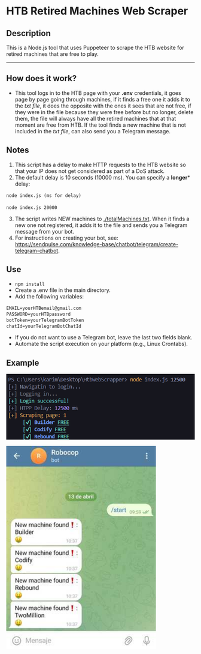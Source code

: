 # HTB Retired Machines Web Scraper
## Description

This is a Node.js tool that uses Puppeteer to scrape the HTB website for retired machines that are free to play.

----
## How does it work?
- This tool logs in to the HTB page with your ****.env**** credentials, it goes page by page going through machines, if it finds a free one it adds it to the  *txt file*, it does the opposite with the ones it sees that are not free, if they were in the file because they were free before but no longer, delete them, the file will always have all the retired machines that at that moment are free from HTB.
If the tool finds a new machine that is not included in the *txt file*, can also send you a Telegram message.
## Notes

1. This script has a delay to make HTTP requests to the HTB website so that your IP does not get considered as part of a DoS attack.
2. The default delay is 10 seconds (10000 ms). You can specify a **longer*** delay:

```shell
node index.js (ms for delay)

node index.js 20000 
```
3. The script writes NEW machines to [./totalMachines.txt](./totalMachinesNames.txt). When it finds a new one not registered, it adds it to the file and sends you a Telegram message from your bot. 
4. For instructions on creating your bot, see: https://sendpulse.com/knowledge-base/chatbot/telegram/create-telegram-chatbot.

## Use
- `npm install`
- Create a .env file in the main directory.
- Add the following variables:
```shell
EMAIL=yourHTBemail@gmail.com
PASSWORD=yourHTBpassword
botToken=yourTelegramBotToken
chatId=yourTelegramBotChatId 
```
- If you do not want to use a Telegram bot, leave the last two fields blank.
- Automate the script execution on your platform (e.g., Linux Crontabs).
 

## Example
![use](./assets/use.png)

 
<img src="./assets/bot.jpeg" width="400" height="auto">


